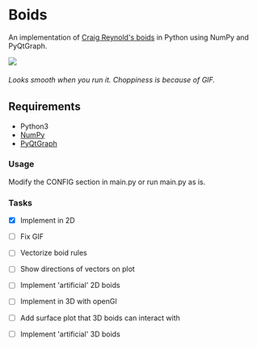 # Boids
An implementation of [Craig Reynold's boids] in Python using NumPy and PyQtGraph. 

![](boids.gif)
###### Looks smooth when you run it. Choppiness is because of GIF. 

## Requirements
* Python3
* [NumPy]
* [PyQtGraph]

### Usage
Modify the CONFIG section in main.py or run main.py as is. 

### Tasks
 - [x] Implement in 2D
 - [ ] Fix GIF
 - [ ] Vectorize boid rules
 - [ ] Show directions of vectors on plot
 - [ ] Implement 'artificial' 2D boids
 - [ ] Implement in 3D with openGl
 - [ ] Add surface plot that 3D boids can interact with
 - [ ] Implement 'artificial' 3D boids





[Craig Reynold's boids]: https://cs.stanford.edu/people/eroberts/courses/soco/projects/2008-09/modeling-natural-systems/boids.html
[NumPy]: https://numpy.org/
[PyQtGraph]: https://pypi.org/project/pyqtgraph/
